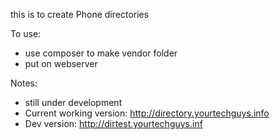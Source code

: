 this is to create Phone directories

To use:
* use composer to make vendor folder 
* put on webserver

Notes:
* still under development
* Current working version: http://directory.yourtechguys.info
* Dev version: http://dirtest.yourtechguys.inf
